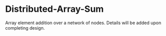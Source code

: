 # Distributed-Array-Sum
Array element addition over a network of nodes. Details will be added upon completing design.

